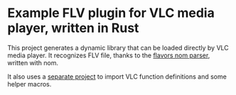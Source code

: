 # Example FLV plugin for VLC media player, written in Rust

This project generates a dynamic library that can be loaded directly
by VLC media player. It recognizes FLV file, thanks to the
[flavors nom parser](https://github.com/Geal/flavors), written with nom.

It also uses a [separate project](https://github.com/Geal/vlc_module.rs)
to import VLC function definitions and some helper macros.
